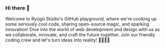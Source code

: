### Hi there 👋

Welcome to Ryūgū Stūdio's GitHub playground, where we're cooking up some seriously cool code, sharing open-source magic, and sparking innovation! Dive into the world of web development and design with us as we collaborate, innovate, and craft the future together. Join our friendly coding crew and let's turn ideas into reality! 🚀👨‍💻✨

<!--
**ryugustudio/ryugustudio** is a ✨ _special_ ✨ repository because its `README.md` (this file) appears on your GitHub profile.

Here are some ideas to get you started:

- 🔭 I’m currently working on ...
- 🌱 I’m currently learning ...
- 👯 I’m looking to collaborate on ...
- 🤔 I’m looking for help with ...
- 💬 Ask me about ...
- 📫 How to reach me: ...
- 😄 Pronouns: ...
- ⚡ Fun fact: ...
-->
